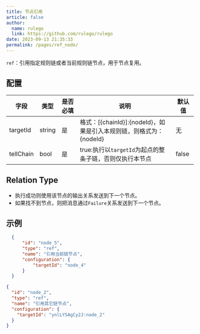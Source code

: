 ```yaml
---
title: 节点引用
article: false
author: 
  name: rulego
  link: https://github.com/rulego/rulego
date: 2023-09-13 21:35:33
permalink: /pages/ref_node/
---
```


`ref`：引用指定规则链或者当前规则链节点，用于节点复用。<Badge text="v0.24.0+"/>

## 配置

| 字段                                 | 类型     | 是否必填 | 说明                                              | 默认值   |
|------------------------------------|--------|------|-------------------------------------------------|-------|
| targetId                           | string | 是    | 格式：[{chainId}]:{nodeId}，如果是引入本规则链，则格式为：{nodeId} | 无     |
| tellChain <Badge text="v0.34.0+"/> | bool   | 是    | true:执行以`targetId`为起点的整条子链，否则仅执行本节点             | false |

## Relation Type

- 执行成功则使用该节点的输出关系发送到下一个节点。
- 如果找不到节点，则把消息通过`Failure`关系发送到下一个节点。

## 示例

```json
  {
      "id": "node_5",
      "type": "ref",
      "name": "引用当前链节点",
      "configuration": {
          "targetId": "node_4"
      }
  }
```

```json
{
  "id": "node_2",
  "type": "ref",
  "name": "引用其它链节点",
  "configuration": {
    "targetId": "ynlLYSAgCy2J:node_2"
  }
}
```